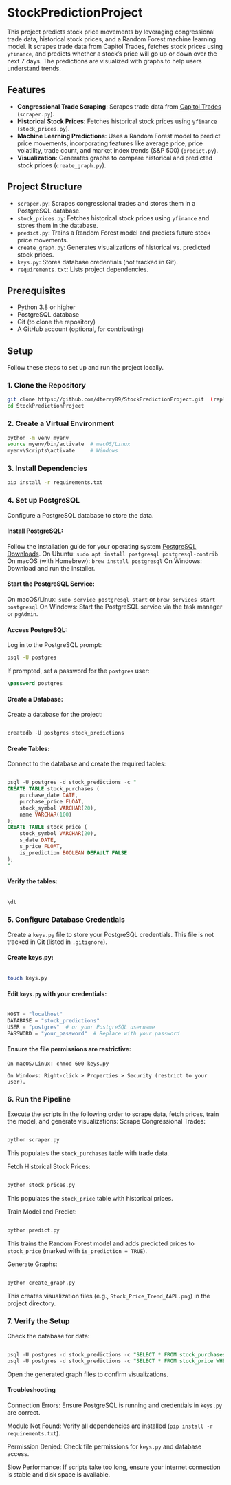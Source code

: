 # StockPredictionProject

This project predicts stock price movements by leveraging congressional trade data, historical stock prices, and a Random Forest machine learning model. It scrapes trade data from Capitol Trades, fetches stock prices using `yfinance`, and predicts whether a stock’s price will go up or down over the next 7 days. The predictions are visualized with graphs to help users understand trends.

## Features
- **Congressional Trade Scraping**: Scrapes trade data from [Capitol Trades](https://www.capitoltrades.com) (`scraper.py`).
- **Historical Stock Prices**: Fetches historical stock prices using `yfinance` (`stock_prices.py`).
- **Machine Learning Predictions**: Uses a Random Forest model to predict price movements, incorporating features like average price, price volatility, trade count, and market index trends (S&P 500) (`predict.py`).
- **Visualization**: Generates graphs to compare historical and predicted stock prices (`create_graph.py`).

## Project Structure
- `scraper.py`: Scrapes congressional trades and stores them in a PostgreSQL database.
- `stock_prices.py`: Fetches historical stock prices using `yfinance` and stores them in the database.
- `predict.py`: Trains a Random Forest model and predicts future stock price movements.
- `create_graph.py`: Generates visualizations of historical vs. predicted stock prices.
- `keys.py`: Stores database credentials (not tracked in Git).
- `requirements.txt`: Lists project dependencies.

## Prerequisites
- Python 3.8 or higher
- PostgreSQL database
- Git (to clone the repository)
- A GitHub account (optional, for contributing)

## Setup
Follow these steps to set up and run the project locally.

### 1. Clone the Repository
```bash
git clone https://github.com/dterry89/StockPredictionProject.git  (replace with username of repository owner)
cd StockPredictionProject
```

### 2. Create a Virtual Environment
```bash
python -m venv myenv
source myenv/bin/activate  # macOS/Linux
myenv\Scripts\activate     # Windows
```

### 3. Install Dependencies
```bash
pip install -r requirements.txt
```

### 4. Set up PostgreSQL
Configure a PostgreSQL database to store the data.
#### Install PostgreSQL:
Follow the installation guide for your operating system [PostgreSQL Downloads](https://www.postgresql.org/download/).
On Ubuntu: `sudo apt install postgresql postgresql-contrib`
On macOS (with Homebrew): `brew install postgresql`
On Windows: Download and run the installer.

#### Start the PostgreSQL Service:
On macOS/Linux: `sudo service postgresql start` or `brew services start postgresql`
On Windows: Start the PostgreSQL service via the task manager or `pgAdmin`.

#### Access PostgreSQL:
Log in to the PostgreSQL prompt:
```bash
psql -U postgres
```
If prompted, set a password for the `postgres` user:
```sql
\password postgres
```
#### Create a Database:
Create a database for the project:
```sql

createdb -U postgres stock_predictions
```

#### Create Tables:
Connect to the database and create the required tables:
```sql

psql -U postgres -d stock_predictions -c "
CREATE TABLE stock_purchases (
    purchase_date DATE,
    purchase_price FLOAT,
    stock_symbol VARCHAR(20),
    name VARCHAR(100)
);
CREATE TABLE stock_price (
    stock_symbol VARCHAR(20),
    s_date DATE,
    s_price FLOAT,
    is_prediction BOOLEAN DEFAULT FALSE
);
"
```

#### Verify the tables:
```sql

\dt
```
### 5. Configure Database Credentials
Create a `keys.py` file to store your PostgreSQL credentials. This file is not tracked in Git (listed in `.gitignore`).

#### Create keys.py:
```bash

touch keys.py
```

#### Edit `keys.py` with your credentials:
```python

HOST = "localhost"
DATABASE = "stock_predictions"
USER = "postgres"  # or your PostgreSQL username
PASSWORD = "your_password"  # Replace with your password
```
#### Ensure the file permissions are restrictive:
    On macOS/Linux: chmod 600 keys.py

    On Windows: Right-click > Properties > Security (restrict to your user).

### 6. Run the Pipeline
Execute the scripts in the following order to scrape data, fetch prices, train the model, and generate visualizations:
Scrape Congressional Trades:
```bash

python scraper.py
```
This populates the `stock_purchases` table with trade data.

Fetch Historical Stock Prices:
```bash

python stock_prices.py
```
This populates the `stock_price` table with historical prices.

Train Model and Predict:
```bash

python predict.py
```
This trains the Random Forest model and adds predicted prices to `stock_price` (marked with `is_prediction = TRUE`).

Generate Graphs:
```bash

python create_graph.py
```
This creates visualization files (e.g., `Stock_Price_Trend_AAPL.png`) in the project directory.

### 7. Verify the Setup
Check the database for data:
```sql

psql -U postgres -d stock_predictions -c "SELECT * FROM stock_purchases LIMIT 5;"
psql -U postgres -d stock_predictions -c "SELECT * FROM stock_price WHERE is_prediction = TRUE LIMIT 5;"
```
Open the generated graph files to confirm visualizations.

#### Troubleshooting
Connection Errors: Ensure PostgreSQL is running and credentials in `keys.py` are correct.

Module Not Found: Verify all dependencies are installed (`pip install -r requirements.txt`).

Permission Denied: Check file permissions for `keys.py` and database access.

Slow Performance: If scripts take too long, ensure your internet connection is stable and disk space is available.




